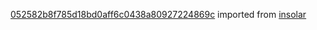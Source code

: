 [052582b8f785d18bd0aff6c0438a80927224869c](https://github.com/insolar/insolar/commit/052582b8f785d18bd0aff6c0438a80927224869c) imported from [insolar](https://github.com/insolar/insolar)
